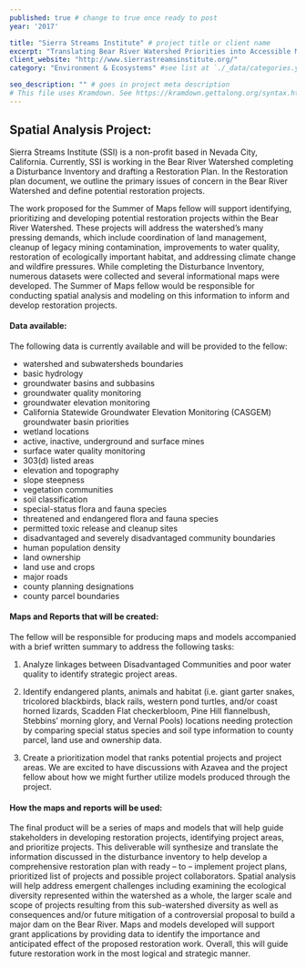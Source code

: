 ```yaml
---
published: true # change to true once ready to post
year: '2017'

title: "Sierra Streams Institute" # project title or client name
excerpt: "Translating Bear River Watershed Priorities into Accessible Maps" # shows on project list page
client_website: "http://www.sierrastreamsinstitute.org/"
category: "Environment & Ecosystems" #see list at `./_data/categories.yml`

seo_description: "" # goes in project meta description
# This file uses Kramdown. See https://kramdown.gettalong.org/syntax.html for syntax
---
```


## Spatial Analysis Project:
Sierra Streams Institute (SSI) is a non-profit based in Nevada City, California. Currently, SSI is working in the Bear River Watershed completing a Disturbance Inventory and drafting a Restoration Plan. In the Restoration plan document, we outline the primary issues of concern in the Bear River Watershed and define potential restoration projects.

The work proposed for the Summer of Maps fellow will support identifying, prioritizing and developing potential restoration projects within the Bear River Watershed. These projects will address the watershed’s many pressing demands, which include coordination of land management, cleanup of legacy mining contamination, improvements to water quality, restoration of ecologically important habitat, and addressing climate change and wildfire pressures. While completing the Disturbance Inventory, numerous datasets were collected and several informational maps were developed. The Summer of Maps fellow would be responsible for conducting spatial analysis and modeling on this information to inform and develop restoration projects.

#### Data available:
The following data is currently available and will be provided to the fellow:
- watershed and subwatersheds boundaries
- basic hydrology
- groundwater basins and subbasins
- groundwater quality monitoring
- groundwater elevation monitoring
- California Statewide Groundwater Elevation Monitoring (CASGEM) groundwater basin priorities
- wetland locations
- active, inactive, underground and surface mines
- surface water quality monitoring
- 303(d) listed areas
- elevation and topography
- slope steepness
- vegetation communities
- soil classification
- special-status flora and fauna species
- threatened and endangered flora and fauna species
- permitted toxic release and cleanup sites
- disadvantaged and severely disadvantaged community boundaries
- human population density
- land ownership
- land use and crops
- major roads
- county planning designations
- county parcel boundaries

#### Maps and Reports that will be created:
The fellow will be responsible for producing maps and models accompanied with a brief written summary to address the following tasks:

1. Analyze linkages between Disadvantaged Communities and poor water quality to identify strategic project areas.

2. Identify endangered plants, animals and habitat (i.e. giant garter snakes, tricolored blackbirds, black rails, western pond turtles, and/or coast horned lizards, Scadden Flat checkerbloom, Pine Hill flannelbush, Stebbins’ morning glory, and Vernal Pools) locations needing protection by comparing special status species and soil type information to county parcel, land use and ownership data.

3. Create a prioritization model that ranks potential projects and project areas.
We are excited to have discussions with Azavea and the project fellow about how we might further utilize models produced through the project.

#### How the maps and reports will be used:
The final product will be a series of maps and models that will help guide stakeholders in developing restoration projects, identifying project areas, and prioritize projects. This deliverable will synthesize and translate the information discussed in the disturbance inventory to help develop a comprehensive restoration plan with ready – to – implement project plans, prioritized list of projects and possible project collaborators. Spatial analysis will help address emergent challenges including examining the ecological diversity represented within the watershed as a whole, the larger scale and scope of projects resulting from this sub-watershed diversity as well as consequences and/or future mitigation of a controversial proposal to build a major dam on the Bear River. Maps and models developed will support grant applications by providing data to identify the importance and anticipated effect of the proposed restoration work. Overall, this will guide future restoration work in the most logical and strategic manner.
